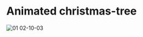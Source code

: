 # Animated christmas-tree

![01 02-10-03](https://user-images.githubusercontent.com/42697981/171298441-2d5c58da-4c6f-4c97-8fe1-b1bfbaf32972.gif)
